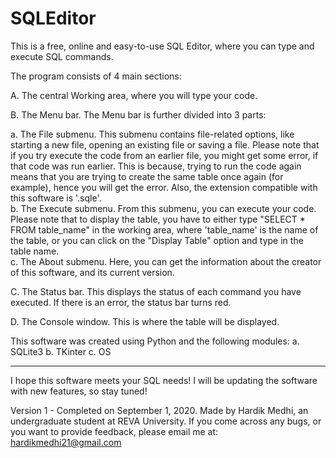 # SQLEditor
This is a free, online and easy-to-use SQL Editor, where you can type and execute SQL commands.

The program consists of 4 main sections:

  A. The central Working area, where you will type your code. 
  
  B. The Menu bar. The Menu bar is further divided into 3 parts:
  
  a. The File submenu. This submenu contains file-related options, like starting a new file, opening an existing file or saving a file. Please note that if you try 
     execute the code from an earlier file, you might get some error, if that code was run earlier. This is because, trying to run the code again means that you are
     trying to create the same table once again (for example), hence you will get the error. Also, the extension compatible with this software is '.sqle'.   
  b. The Execute submenu. From this submenu, you can execute your code. Please note that to display the table, you have to either type "SELECT * FROM table_name" in
     the working area, where 'table_name' is the name of the table, or you can click on the "Display Table" option and type in the table name.      
  c. The About submenu. Here, you can get the information about the creator of this software, and its current version.
     
  C. The Status bar. This displays the status of each command you have executed. If there is an error, the status bar turns red.
  
  D. The Console window. This is where the table will be displayed.
  
This software was created using Python and the following modules:
   a. SQLite3 
   b. TKinter
   c. OS

-------------------------------------------------------------------------------------------------------------------------------------------------------------------------
I hope this software meets your SQL needs! I will be updating the software with new features, so stay tuned!

Version 1 - Completed on September 1, 2020.
Made by Hardik Medhi, an undergraduate student at REVA University.
If you come across any bugs, or you want to provide feedback, please email me at: hardikmedhi21@gmail.com
